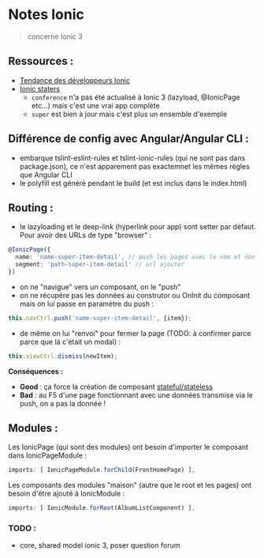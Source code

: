 Notes Ionic
===========

> concerne Ionic 3

Ressources :
------------

* [Tendance des développeurs Ionic](https://ionicframework.com/survey/2017)
* [Ionic staters](https://ionicframework.com/docs/cli/starters.html)
  * `conference` n'a pas été actualisé à Ionic 3 (lazyload, @IonicPage etc...) mais c'est une vrai app complète
  * `super` est bien à jour mais c'est plus un ensemble d'exemple
  
Différence de config avec Angular/Angular CLI  :
------------------------------------------------

* embarque tslint-eslint-rules et tslint-ionic-rules (qui ne sont pas dans package.json), ce n'est apparement pas exactemnet les mêmes règles que Angular CLI
* le polyfill est généré pendant le build (et est inclus dans le index.html)

Routing :
---------

* le lazyloading et le deep-link (hyperlink pour app) sont setter par défaut. Pour avoir des URLs de type "browser" :
````ts
@IonicPage({
  name: 'name-super-item-detail', // push les pages avec le nom et non la classe
  segment: 'path-super-item-detail' // url ajouter
})
````
* on ne "navigue" vers un composant, on le "push"
* on ne récupère pas les données au construtor ou OnInit du composant mais on lui passe en paramètre du push :
````ts
this.navCtrl.push('name-super-item-detail', {item});
````
* de même on lui "renvoi" pour fermer la page (TODO: à confirmer parce parce que là c'était un modal) :
````ts
this.viewCtrl.dismiss(newItem);
````

__Conséquences :__
* __Good__ : ça force la création de composant [stateful/stateless](https://toddmotto.com/stateful-stateless-components)
* __Bad__ : au F5 d'une page fonctionnant avec une données transmise via le push, on a pas la donnée !

Modules :
---------

Les IonicPage (qui sont des modules) ont besoin d'importer le composant dans IonicPageModule :

````ts
imports: [ IonicPageModule.forChild(FrontHomePage) ],
````

Les composants des modules "maison" (autre que le root et les pages) ont besoin d'être ajouté à IonicModule :

````ts
imports: [ IonicModule.forRoot(AlbumListComponent) ],
````


### TODO :
* core, shared model ionic 3, poser question forum
